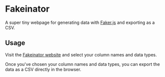 # Fakeinator

A super tiny webpage for generating data with [Faker.js](https://fakerjs.dev/) and exporting as a CSV.

## Usage

Visit the [Fakeinator website]() and select your column names and data types.

Once you've chosen your column names and data types, you can export the data as a CSV directly in the browser.